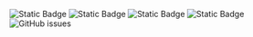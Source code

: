 ![Static Badge](https://img.shields.io/badge/blacklists-60-000000) ![Static Badge](https://img.shields.io/badge/blacklisted-2613963-cc0000) ![Static Badge](https://img.shields.io/badge/whitelisted-2244-00CC00) ![Static Badge](https://img.shields.io/badge/streaming_blacklist-28107-000000) ![GitHub issues](https://img.shields.io/github/issues/fabriziosalmi/blacklists)
